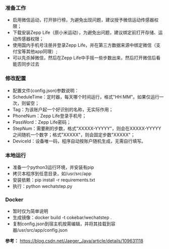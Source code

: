 ### 准备工作

- 启用微信运动，打开排行榜，为避免出现问题，建议授予微信运动传感器权限；
- 下载安装Zepp Life（原小米运动），为避免出问题，建议绑定前打开存储、运动传感器权限；
- 使用国内手机号注册并登录Zepp Life，并在第三方数据来源中绑定微信（支付宝等其他app同理）;
- 可以先杀掉微信，然后在Zepp Life中手摇一些步数出来，然后打开微信后看能否同步过去

### 修改配置

- 配置文件(config.json)参数说明：
- ScheduleTime：定时器，每天哪个时间运行，格式"HH:MM"。如果仅运行一次，则留空；
- Tag：为该账户起一个好识别的名称，无实际作用；
- PhoneNum：Zepp Life登录手机号；
- PassWord：Zepp Life密码；
- StepNum：需要刷的步数，格式"XXXXX-YYYYY"，则会在XXXXX-YYYYY之间随机一个数字；格式"XXXXX"，则会固定步数"XXXXX"；
- DeviceId：设备唯一码，程序自动按账户随机生成，无需自行填写。

### 本地运行

- 准备一个python3运行环境，并安装有pip
- 拷贝本程序到任意目录，如/usr/src/app
- 安装依赖：pip install -r requirements.txt
- 执行：python wechatstep.py

### Docker

- 暂时仅为简单说明
- 生成镜像：docker build -t cokebar/wechatstep .
- 复制config.json到宿主机按需编辑，并将其挂载到容器/usr/src/app/config.json

**参考：**
https://blog.csdn.net/Jaeger_Java/article/details/109631118
